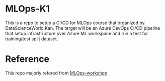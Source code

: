 # MLOps-K1

This is a repo to setup a CI/CD for MLOps course that organized by DataScienceWorld.Kan.
The target will be an Azure DevOps CI/CD pipeline that setup infrastructure over Azure ML workspace and run a test for training/test split dataset.

# Reference
This repo majorly refered from [MLOps-workshop](https://github.com/MG-Microsoft/MLOps_Workshop)   
